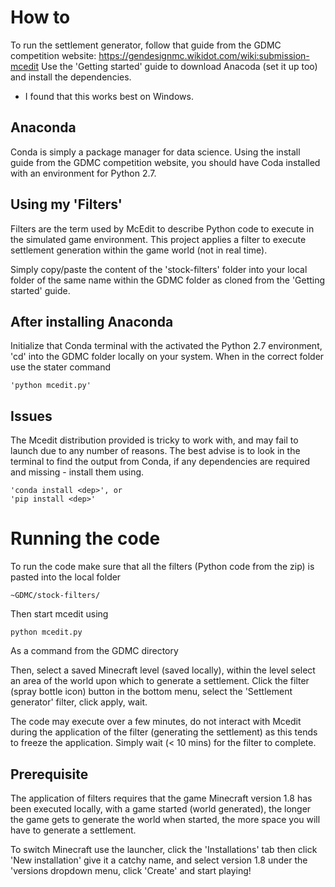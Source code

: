 # How to
To run the settlement generator, follow that guide from the GDMC competition website: https://gendesignmc.wikidot.com/wiki:submission-mcedit
Use the 'Getting started' guide to download Anacoda (set it up too) and install the dependencies.
- I found that this works best on Windows.


## Anaconda
Conda is simply a package manager for data science. Using the install guide from the GDMC competition website, you should have Coda installed with an environment for Python 2.7.

## Using my 'Filters'
Filters are the term used by McEdit to describe Python code to execute in the simulated game environment.
This project applies a filter to execute settlement generation within the game world (not in real time).

Simply copy/paste the content of the 'stock-filters' folder into your local folder of the same name within the GDMC folder as cloned from the 'Getting started' guide.


## After installing Anaconda
Initialize that Conda terminal with the activated the Python 2.7 environment, 'cd' into the GDMC folder locally on your system.
When in the correct folder use the stater command 
    
    'python mcedit.py' 


## Issues
The Mcedit distribution provided is tricky to work with, and may fail to launch due to any number of reasons.
The best advise is to look in the terminal to find the output from Conda, if any dependencies are required and missing - install them using.

    'conda install <dep>', or
    'pip install <dep>'


# Running the code
To run the code make sure that all the filters (Python code from the zip) is pasted into the local folder
  
    ~GDMC/stock-filters/
    
Then start mcedit using
    
    python mcedit.py
    
As a command from the GDMC directory

Then, select a saved Minecraft level (saved locally), within the level select an area of the world upon which to generate a settlement.
Click the filter (spray bottle icon) button in the bottom menu, select the 'Settlement generator' filter, click apply, wait.

The code may execute over a few minutes, do not interact with Mcedit during the application of the filter (generating the settlement) as this tends to freeze the application. Simply wait (< 10 mins) for the filter to complete.


## Prerequisite
The application of filters requires that the game Minecraft version 1.8 has been executed locally, with a game started (world generated), the longer the game gets to generate the world when started, the more space you will have to generate a settlement.

To switch Minecraft use the launcher, click the 'Installations' tab then click 'New installation' give it a catchy name, and select version 1.8 under the 'versions dropdown menu, click 'Create' and start playing!
